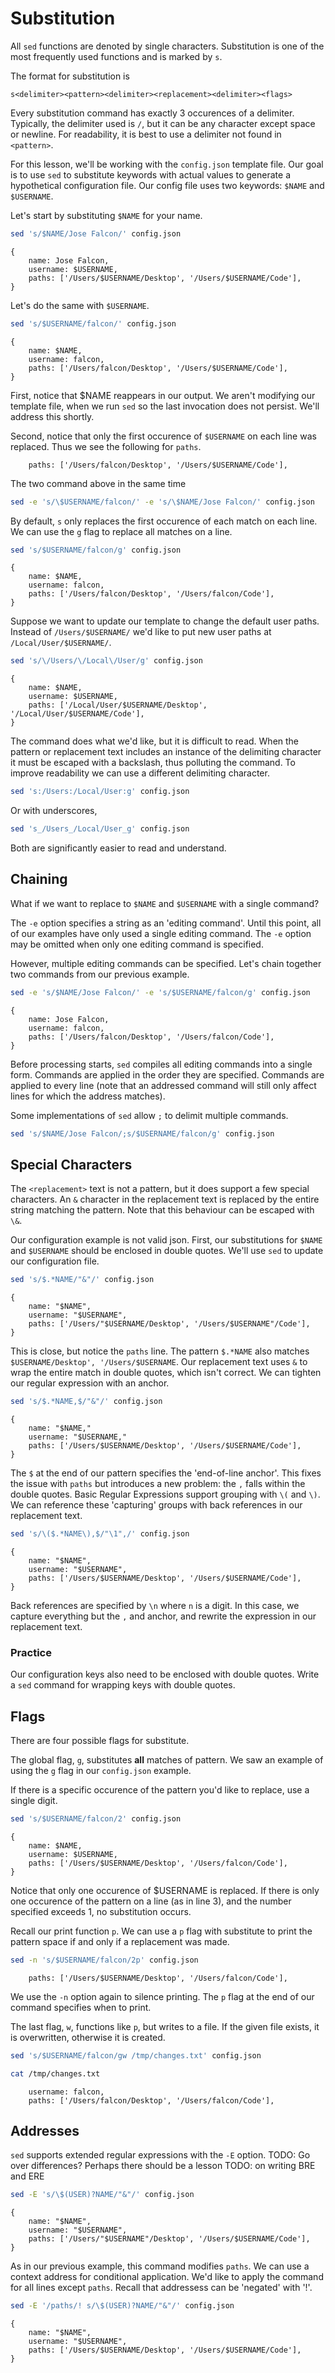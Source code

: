 # Substitution

All `sed` functions are denoted by single characters. Substitution is
one of the most frequently used functions and is marked by `s`.

The format for substitution is

```
s<delimiter><pattern><delimiter><replacement><delimiter><flags>
```

Every substitution command has exactly 3 occurences of a delimiter.
Typically, the delimiter used is `/`, but it can be any character
except space or newline. For readability, it is best to use a
delimiter not found in `<pattern>`.

For this lesson, we'll be working with the `config.json` template
file. Our goal is to use `sed` to substitute keywords with actual
values to generate a hypothetical configuration file. Our config
file uses two keywords: `$NAME` and `$USERNAME`.

Let's start by substituting `$NAME` for your name.

```sh
sed 's/$NAME/Jose Falcon/' config.json
```
```
{
    name: Jose Falcon,
    username: $USERNAME,
    paths: ['/Users/$USERNAME/Desktop', '/Users/$USERNAME/Code'],
}
```

Let's do the same with `$USERNAME`.

```sh
sed 's/$USERNAME/falcon/' config.json
```
```
{
    name: $NAME,
    username: falcon,
    paths: ['/Users/falcon/Desktop', '/Users/$USERNAME/Code'],
}
```

First, notice that $NAME reappears in our output. We aren't modifying
our template file, when we run `sed` so the last invocation does not
persist. We'll address this shortly.

Second, notice that only the first occurence of `$USERNAME` on each
line was replaced. Thus we see the following for `paths`.

```
    paths: ['/Users/falcon/Desktop', '/Users/$USERNAME/Code'],
```


The two command above in the same time 

```sh
sed -e 's/\$USERNAME/falcon/' -e 's/\$NAME/Jose Falcon/' config.json
```


By default, `s` only replaces the first occurence of each match on
each line. We can use the `g` flag to replace all matches on a line.



```sh
sed 's/$USERNAME/falcon/g' config.json
```
```
{
    name: $NAME,
    username: falcon,
    paths: ['/Users/falcon/Desktop', '/Users/falcon/Code'],
}
```

Suppose we want to update our template to change the default user
paths. Instead of `/Users/$USERNAME/` we'd like to put new user paths
at `/Local/User/$USERNAME/`.

```sh
sed 's/\/Users/\/Local\/User/g' config.json
```
```
{
    name: $NAME,
    username: $USERNAME,
    paths: ['/Local/User/$USERNAME/Desktop', '/Local/User/$USERNAME/Code'],
}
```

The command does what we'd like, but it is difficult to read.  When
the pattern or replacement text includes an instance of the delimiting
character it must be escaped with a backslash, thus polluting the
command. To improve readability we can use a different delimiting
character.

```sh
sed 's:/Users:/Local/User:g' config.json
```

Or with underscores,

```sh
sed 's_/Users_/Local/User_g' config.json
```

Both are significantly easier to read and understand.

## Chaining

What if we want to replace to `$NAME` and `$USERNAME` with
a single command?

The `-e` option specifies a string as an 'editing command'.  Until
this point, all of our examples have only used a single editing
command. The `-e` option may be omitted when only one editing command
is specified.

However, multiple editing commands can be specified. Let's chain
together two commands from our previous example.

```sh
sed -e 's/$NAME/Jose Falcon/' -e 's/$USERNAME/falcon/g' config.json
```
```
{
    name: Jose Falcon,
    username: falcon,
    paths: ['/Users/falcon/Desktop', '/Users/falcon/Code'],
}
```

Before processing starts, `sed` compiles all editing commands into a
single form. Commands are applied in the order they are specified.
Commands are applied to every line (note that an addressed command will
still only affect lines for which the address matches). 

Some implementations of `sed` allow `;` to delimit multiple commands.

```sh
sed 's/$NAME/Jose Falcon/;s/$USERNAME/falcon/g' config.json
```

## Special Characters

The `<replacement>` text is not a pattern, but it does support
a few special characters. An `&` character in the replacement text
is replaced by the entire string matching the pattern. Note that
this behaviour can be escaped with `\&`.

Our configuration example is not valid json. First, our substitutions
for `$NAME` and `$USERNAME` should be enclosed in double quotes.
We'll use `sed` to update our configuration file.

```sh
sed 's/$.*NAME/"&"/' config.json
```
```
{
    name: "$NAME",
    username: "$USERNAME",
    paths: ['/Users/"$USERNAME/Desktop', '/Users/$USERNAME"/Code'],
}
```

This is close, but notice the `paths` line. The pattern `$.*NAME` also
matches `$USERNAME/Desktop', '/Users/$USERNAME`. Our replacement text
uses `&` to wrap the entire match in double quotes, which isn't
correct. We can tighten our regular expression with an anchor.

```sh
sed 's/$.*NAME,$/"&"/' config.json
```
```
{
    name: "$NAME,"
    username: "$USERNAME,"
    paths: ['/Users/$USERNAME/Desktop', '/Users/$USERNAME/Code'],
}
```

The `$` at the end of our pattern specifies the 'end-of-line anchor'.
This fixes the issue with `paths` but introduces a new problem: the
`,` falls within the double quotes. Basic Regular Expressions support
grouping with `\(` and `\)`. We can reference these 'capturing' groups
with back references in our replacement text.

```sh
sed 's/\($.*NAME\),$/"\1",/' config.json
```
```
{
    name: "$NAME",
    username: "$USERNAME",
    paths: ['/Users/$USERNAME/Desktop', '/Users/$USERNAME/Code'],
}
```

Back references are specified by `\n` where `n` is a digit. In this
case, we capture everything but the `,` and anchor, and rewrite the
expression in our replacement text.

### Practice

Our configuration keys also need to be enclosed with double quotes.
Write a `sed` command for wrapping keys with double quotes.

## Flags

There are four possible flags for substitute.

The global flag, `g`, substitutes **all** matches of pattern. We saw
an example of using the `g` flag in our `config.json` example.

If there is a specific occurence of the pattern you'd like to replace,
use a single digit.

```sh
sed 's/$USERNAME/falcon/2' config.json
```
```
{
    name: $NAME,
    username: $USERNAME,
    paths: ['/Users/$USERNAME/Desktop', '/Users/falcon/Code'],
}
```

Notice that only one occurence of $USERNAME is replaced. If there is
only one occurence of the pattern on a line (as in line 3), and the
number specified exceeds 1, no substitution occurs.

Recall our print function `p`. We can use a `p` flag with substitute to
print the pattern space if and only if a replacement was made.

```sh
sed -n 's/$USERNAME/falcon/2p' config.json
```
```
    paths: ['/Users/$USERNAME/Desktop', '/Users/falcon/Code'],
```

We use the `-n` option again to silence printing. The `p` flag at the
end of our command specifies when to print.

The last flag, `w`, functions like `p`, but writes to a file. If the
given file exists, it is overwritten, otherwise it is created.

```sh
sed 's/$USERNAME/falcon/gw /tmp/changes.txt' config.json
```
```sh
cat /tmp/changes.txt
```
```
    username: falcon,
    paths: ['/Users/falcon/Desktop', '/Users/falcon/Code'],
```

## Addresses

`sed` supports extended regular expressions with the `-E` option.
TODO: Go over differences? Perhaps there should be a lesson
TODO: on writing BRE and ERE


```sh
sed -E 's/\$(USER)?NAME/"&"/' config.json
```
```
{
    name: "$NAME",
    username: "$USERNAME",
    paths: ['/Users/"$USERNAME"/Desktop', '/Users/$USERNAME/Code'],
}
```

As in our previous example, this command modifies `paths`.
We can use a context address for conditional application.
We'd like to apply the command for all lines except `paths`.
Recall that addressess can be 'negated' with '!'.

```sh
sed -E '/paths/! s/\$(USER)?NAME/"&"/' config.json
```
```
{
    name: "$NAME",
    username: "$USERNAME",
    paths: ['/Users/$USERNAME/Desktop', '/Users/$USERNAME/Code'],
}
```
